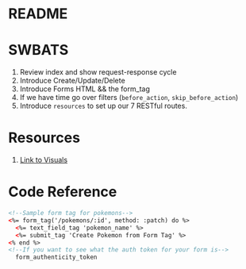 # README

# SWBATS
1. Review index and show request-response cycle
2. Introduce Create/Update/Delete
3. Introduce Forms HTML && the form_tag
4. If we have time go over filters (`before_action`, `skip_before_action`)
5. Introduce `resources` to set up our 7 RESTful routes.

# Resources
1. [Link to Visuals](https://app.creately.com/diagram/s7hujpPuOhy/view)

# Code Reference
```html
<!--Sample form tag for pokemons-->
<%= form_tag('/pokemons/:id', method: :patch) do %>
  <%= text_field_tag 'pokemon_name' %>
  <%= submit_tag 'Create Pokemon from Form Tag' %>
<% end %>
<!--If you want to see what the auth token for your form is-->
  form_authenticity_token
```
